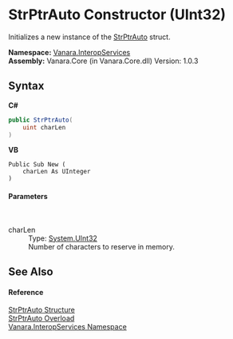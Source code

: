 # StrPtrAuto Constructor (UInt32)
 

Initializes a new instance of the <a href="d1c625ba-88b0-bc01-fb99-e4c38b21098b">StrPtrAuto</a> struct.

**Namespace:**&nbsp;<a href="46913109-b3e0-3b59-6f7f-071f8aa90bf0">Vanara.InteropServices</a><br />**Assembly:**&nbsp;Vanara.Core (in Vanara.Core.dll) Version: 1.0.3

## Syntax

**C#**<br />
``` C#
public StrPtrAuto(
	uint charLen
)
```

**VB**<br />
``` VB
Public Sub New ( 
	charLen As UInteger
)
```


#### Parameters
&nbsp;<dl><dt>charLen</dt><dd>Type: <a href="http://msdn2.microsoft.com/en-us/library/ctys3981" target="_blank">System.UInt32</a><br />Number of characters to reserve in memory.</dd></dl>

## See Also


#### Reference
<a href="d1c625ba-88b0-bc01-fb99-e4c38b21098b">StrPtrAuto Structure</a><br /><a href="38609512-f41a-fa46-ebf2-d282fec39319">StrPtrAuto Overload</a><br /><a href="46913109-b3e0-3b59-6f7f-071f8aa90bf0">Vanara.InteropServices Namespace</a><br />